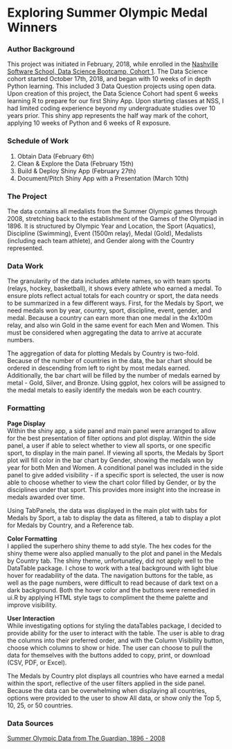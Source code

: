 # Exploring Summer Olympic Medal Winners  
 
### Author Background  
This project was initiated in February, 2018, while enrolled in the [Nashville Software School, Data Science Bootcamp, Cohort 1](http://www.nashvillesoftwareschool.com). The Data Science cohort started October 17th, 2018, and began with 10 weeks of in depth Python learning. This included 3 Data Question projects using open data. Upon creation of this project, the Data Science Cohort had spent 6 weeks learning R to prepare for our first Shiny App. Upon starting classes at NSS, I had limited coding experience beyond my undergraduate studies over 10 years prior. This shiny app represents the half way mark of the cohort, applying 10 weeks of Python and 6 weeks of R exposure.

### Schedule of Work  
1.	Obtain  Data (February 6th)
2.	Clean & Explore the Data (February 15th)
3.	Build & Deploy Shiny App (February 27th)
4.	Document/Pitch Shiny App with a Presentation (March 10th)
  
### The Project  
The data contains all medalists from the Summer Olympic games through 2008, stretching back to the establishment of the Games of the Olympiad in 1896. It is structured by Olympic Year and Location, the Sport (Aquatics), Discipline (Swimming), Event (1500m relay), Medal (Gold), Medalists (including each team athlete), and Gender along with the Country represented.

### Data Work
The granularity of the data includes athlete names, so with team sports (relays, hockey, basketball), it shows every athlete who earned a medal. To ensure plots reflect actual totals for each country or sport, the data needs to be summarized in a few different ways. First, for the Medals by Sport, we need medals won by year, country, sport, discipline, event, gender, and medal. Because a country can earn more than one medal in the 4x100m relay, and also win Gold in the same event for each Men and Women. This must be considered when aggregating the data to arrive at accurate numbers.

The aggregation of data for plotting Medals by Country is two-fold. Because of the number of countries in the data, the bar chart should be ordered in descending from left to right by most medals earned. Additionally, the bar chart will be filled by the number of medals earned by metal - Gold, Silver, and Bronze. Using ggplot, hex colors will be assigned to the medal metals to easily identify the medals won be each country.

### Formatting  
**Page Display**  
Within the shiny app, a side panel and main panel were arranged to allow for the best presentation of filter options and plot display. Within the side panel, a user if able to select whether to view all sports, or one specific sport, to display in the main panel. If viewing all sports, the Medals by Sport plot will fill color in the bar chart by Gender, showing the medals won by year for both Men and Women. A conditional panel was included in the side panel to give added visibility - if a specific sport is selected, the user is now able to choose whether to view the chart color filled by Gender, or by the disciplines under that sport. This provides more insight into the increase in medals awarded over time. 

Using TabPanels, the data was displayed in the main plot with tabs for Medals by Sport, a tab to display the data as filtered, a tab to display a plot for Medals by Country, and a Reference tab.
   
**Color Formatting**  
I applied the superhero shiny theme to add style. The hex codes for the shiny theme were also applied manually to the plot and panel in the Medals by Country tab. The shiny theme, unfortunatley, did not apply well to the DataTable package. I chose to work with a teal background with light blue hover for readability of the data. The navigation buttons for the table, as well as the page numbers, were difficult to read because of dark text on a dark background. Both the hover color and the buttons were remedied in ui.R by applying HTML style tags to compliment the theme palette and improve visibility. 

**User Interaction**  
While investigating options for styling the dataTables package, I decided to provide ability for the user to interact with the table. The user is able to drag the columns into their preferred order, and with the Column Visibility button, choose which columns to show or hide. The user can choose to pull the data for themselves with the buttons added to copy, print, or download (CSV, PDF, or Excel). 

The Medals by Country plot displays all countries who have earned a medal within the sport, reflective of the user filters applied in the side panel. Because the data can be overwhelming when displaying all countries, options were provided to the user to show All data, or show only the Top 5, 10, 25, or 50 countries.  
  
  
### Data Sources  
[Summer Olympic Data from The Guardian, 1896 - 2008](https://www.theguardian.com/news/datablog/2010/feb/11/winter-olympics-medals-by-country)  

